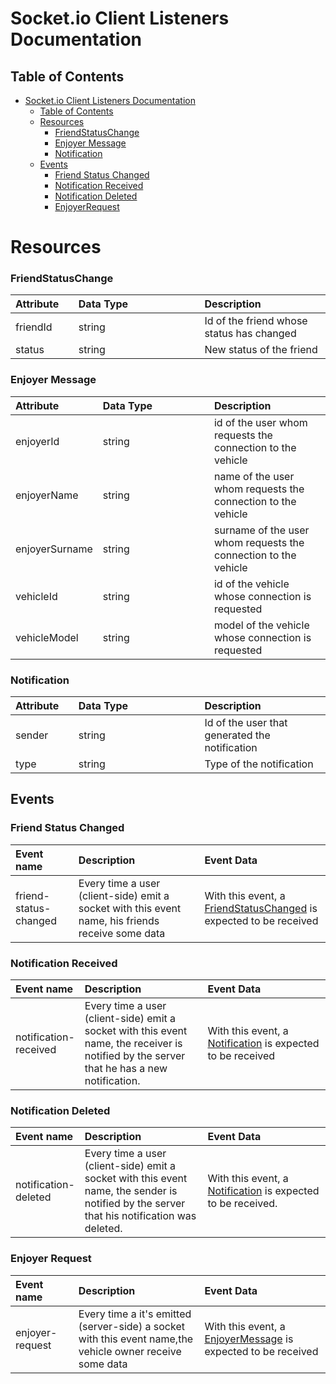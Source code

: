 # Socket.io Client Listeners Documentation

## Table of Contents

- [Socket.io Client Listeners Documentation](#socketio-client-listeners-documentation)
    - [Table of Contents](#table-of-contents)
    - [Resources](#resources)
        - [FriendStatusChange](#friendstatuschange)
        - [Enjoyer Message](#enjoyer-Message)
        - [Notification](#notification)
    - [Events](#events)
        - [Friend Status Changed](#friend-status-changed)
        - [Notification Received](#notification-received)
        - [Notification Deleted](#notification-deleted)
        - [EnjoyerRequest](#enjoyer-Request)


<style>
table th:first-of-type {
    width: 20%;
}
table th:nth-of-type(2) {
    width: 40%;
}
table th:nth-of-type(3) {
    width: 40%;
}
</style>

# Resources

### FriendStatusChange

| Attribute  | Data Type | Description                               |
|:-----------|:----------|:------------------------------------------|
| friendId   | string    | Id of the friend whose status has changed |
| status     | string    | New status of the friend                  |


### Enjoyer Message

| Attribute        | Data Type | Description                                                     |
|:-----------------|:----------|:----------------------------------------------------------------|
| enjoyerId        | string    | id of the user whom requests the connection to the vehicle      |
| enjoyerName      | string    | name of the user whom requests the connection to the vehicle    |
| enjoyerSurname   | string    | surname of the user whom requests the connection to the vehicle |
| vehicleId        | string    | id of the vehicle whose connection is requested                 |
| vehicleModel     | string    | model of the vehicle whose connection is requested              |

### Notification

| Attribute | Data Type | Description                                    |
|:----------|:----------|:-----------------------------------------------|
| sender    | string    | Id of the user that generated the notification |
| type      | string    | Type of the notification                       |


## Events


### Friend Status Changed

| Event name            | Description                                                                                       | Event Data                                                                               |
|:----------------------|:--------------------------------------------------------------------------------------------------|:-----------------------------------------------------------------------------------------|
| friend-status-changed | Every time a user (client-side) emit a socket with this event name, his friends receive some data | With this event, a [FriendStatusChanged](#friendstatuschange) is expected to be received |


### Notification Received

| Event name            | Description                                                                                                                                 | Event Data                                                                  |
|:----------------------|:--------------------------------------------------------------------------------------------------------------------------------------------|:----------------------------------------------------------------------------|
| notification-received | Every time a user (client-side) emit a socket with this event name, the receiver is notified by the server that he has a new notification.  | With this event, a [Notification](#notification) is expected to be received |

### Notification Deleted

| Event name           | Description                                                                                                                                 | Event Data                                                                   |
|:---------------------|:--------------------------------------------------------------------------------------------------------------------------------------------|:-----------------------------------------------------------------------------|
| notification-deleted | Every time a user (client-side) emit a socket with this event name, the sender is notified by the server that his notification was deleted. | With this event, a [Notification](#notification) is expected to be received. |


### Enjoyer Request

| Event name        | Description                                                                                               | Event Data                                                                       |
|:------------------|:----------------------------------------------------------------------------------------------------------|:---------------------------------------------------------------------------------|
| enjoyer-request   | Every time a it's emitted (server-side) a socket with this event name,the vehicle owner receive some data | With this event, a [EnjoyerMessage](#enjoyer-Message) is expected to be received |
